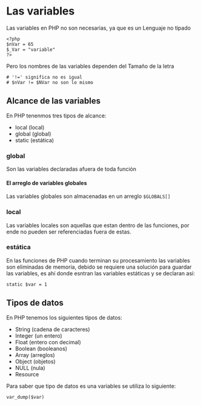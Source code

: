 # Las variables

Las variables en PHP no son necesarias, ya que es un Lenguaje no tipado

```
<?php
$nVar = 65
$_Var = "variable"
?>
```

Pero los nombres de las variables dependen del Tamaño de la letra

```
# '!=' significa no es igual
# $nVar != $NVar no son lo mismo
```
## Alcance de las variables
En PHP tenenmos tres tipos de alcance:

- local     (local)
- global    (global)
- static    (estática)
### global
Son las variables declaradas afuera de toda función

#### El arreglo de variables globales
Las variables globales son almacenadas en un arreglo 
`$GLOBALS[]`
### local
Las variables locales son aquellas que estan dentro de las funciones, por ende no pueden ser referenciadas fuera de estas.
### estática
En las funciones de PHP cuando terminan su procesamiento las variables son eliminadas de memoria, debido se requiere una solución para guardar las variables, es ahí donde esntran las variables estáticas y se declaran así:

`static $var = 1`


## Tipos de datos
En PHP tenemos los siguientes tipos de datos:

- String    (cadena de caracteres)
- Integer   (un entero)
- Float     (entero con decimal)
- Boolean   (booleanos)
- Array     (arreglos)
- Object    (objetos)
- NULL      (nula)
- Resource

Para saber que tipo de datos es una variables se utiliza lo siguiente:

`var_dump($var)`
